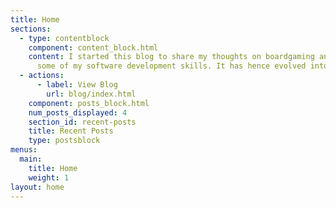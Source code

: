```yaml
---
title: Home
sections:
  - type: contentblock
    component: content_block.html
    content: I started this blog to share my thoughts on boardgaming and to practice
      some of my software development skills. It has hence evolved into much more, enjoy!
  - actions:
      - label: View Blog
        url: blog/index.html
    component: posts_block.html
    num_posts_displayed: 4
    section_id: recent-posts
    title: Recent Posts
    type: postsblock
menus:
  main:
    title: Home
    weight: 1
layout: home
---
```

